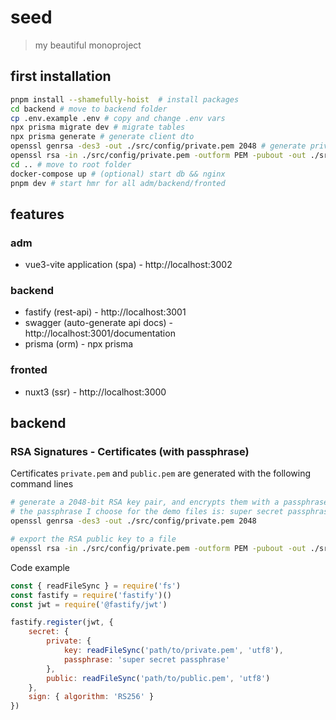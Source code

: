 # seed
> my beautiful monoproject

## first installation
```bash
pnpm install --shamefully-hoist  # install packages
cd backend # move to backend folder
cp .env.example .env # copy and change .env vars
npx prisma migrate dev # migrate tables
npx prisma generate # generate client dto
openssl genrsa -des3 -out ./src/config/private.pem 2048 # generate private.key for jwt
openssl rsa -in ./src/config/private.pem -outform PEM -pubout -out ./src/config/public.pem # generate public.key for jwt
cd .. # move to root folder
docker-compose up # (optional) start db && nginx
pnpm dev # start hmr for all adm/backend/fronted
```

## features
### adm
- vue3-vite application (spa) - http://localhost:3002

### backend
- fastify (rest-api) - http://localhost:3001
- swagger (auto-generate api docs) - http://localhost:3001/documentation
- prisma (orm) - npx prisma <cmd>

### fronted
- nuxt3 (ssr) - http://localhost:3000

## backend
### RSA Signatures - Certificates (with passphrase)
Certificates `private.pem` and `public.pem` are generated with the following command lines
```bash
# generate a 2048-bit RSA key pair, and encrypts them with a passphrase
# the passphrase I choose for the demo files is: super secret passphrase
openssl genrsa -des3 -out ./src/config/private.pem 2048

# export the RSA public key to a file
openssl rsa -in ./src/config/private.pem -outform PEM -pubout -out ./src/config/public.pem
```
Code example
```js
const { readFileSync } = require('fs')
const fastify = require('fastify')()
const jwt = require('@fastify/jwt')

fastify.register(jwt, {
	secret: {
		private: {
			key: readFileSync('path/to/private.pem', 'utf8'),
			passphrase: 'super secret passphrase'
		},
		public: readFileSync('path/to/public.pem', 'utf8')
	},
	sign: { algorithm: 'RS256' }
})
```
